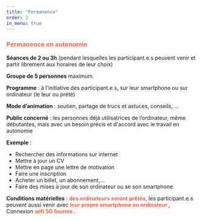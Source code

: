 ```yaml
---
title: "Permanence"
order: 2
in_menu: true
---
```

### <span style="color:Tomato">Permanence en autonomie</span>

**Séances de 2 ou 3h** (pendant lesquelles les participant.e.s peuvent venir et partir librement aux horaires de leur choix)

**Groupe de 5 personnes** maximum. 

**Programme** : à l'initiative des participant.e.s, sur leur smartphone ou sur ordinateur (le leur ou prété)

**Mode d’animation** : soutien, partage de trucs et astuces, conseils, … 

**Public concerné** : les personnes déjà utilisatrices de l’ordinateur, même débutantes, mais avec un besoin précis et d'accord avec le travail en autonomie

**Exemple**  : 
- Rechercher des informations sur internet
- Mettre à jour un CV 
- Mettre en page une lettre de motivation
- Faire une inscription
- Acheter un billet, un abonnement,…
- Faire des mises à jour de son ordinateur ou se son smartphone

**Conditions matérielles** : <b><span style="color:Tomato">des ordinateurs seront prêtés</span></b>, les participant.e.s peuvent aussi venir avec  <b><span style="color:Tomato">leur propre smartphone ou ordinateur </span> </b>, Connexion  <b><span style="color:Tomato">wifi 5G fournie</span> </b>. 